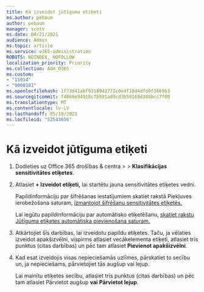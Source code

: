 ```yaml
---
title: Kā izveidot jūtīguma etiķeti
ms.author: pebaum
author: pebaum
manager: scotv
ms.date: 04/21/2021
audience: Admin
ms.topic: article
ms.service: o365-administration
ROBOTS: NOINDEX, NOFOLLOW
localization_priority: Priority
ms.collection: Adm_O365
ms.custom:
- "11014"
- "9000181"
ms.openlocfilehash: 1f73d41abf9318943772c0e4f18d4dfd9f3869b3
ms.sourcegitcommit: f4866e94918c7b591ad0cd3b58169d340bcc7f00
ms.translationtype: MT
ms.contentlocale: lv-LV
ms.lasthandoff: 05/19/2021
ms.locfileid: "52543656"
---
```

# <a name="how-to-create-a-sensitivity-label"></a>Kā izveidot jūtīguma etiķeti

1. Dodieties uz Office 365 drošības & centra >   >  **Klasifikācijas sensitivitātes etiķetes**.

1. Atlasiet **+ Izveidot etiķeti,** lai startētu jauna sensitivitātes etiķetes vedni.

    Papildinformāciju par šifrēšanas iestatījumiem skatiet rakstā Piekļuves ierobežošana saturam, [izmantojot šifrēšanu sensitivitātes etiķetēs.](https://go.microsoft.com/fwlink/?linkid=2106331)

    Lai iegūtu papildinformāciju par automātisko etiķetēšanu, [skatiet rakstu Jūtīguma etiķetes automātiska pievienošana saturam.](https://go.microsoft.com/fwlink/?linkid=2105837)

1. Atkārtojiet šīs darbības, lai izveidotu papildu etiķetes. Taču, ja vēlaties izveidot apakšizvēlni, vispirms atlasiet vecākelementa etiķeti, atlasiet trīs punktus (citas darbības) un pēc tam atlasiet **Pievienot apakšizvēlni**.

1. Kad esat izveidojis visas nepieciešamās uzlīmes, pārskatiet to secību un, ja nepieciešams, pārvietojiet tās augšup vai lejup. 
    
    Lai mainītu etiķetes secību, atlasiet trīs punktus (citas darbības) un pēc tam atlasiet Pārvietot augšup **vai** **Pārvietot lejup**.
